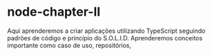 # node-chapter-II
Aqui aprenderemos a criar aplicações utilizando TypeScript seguindo padrões de código e princípio do S.O.L.I.D. Aprenderemos conceitos importante como caso de uso, repositórios, 

